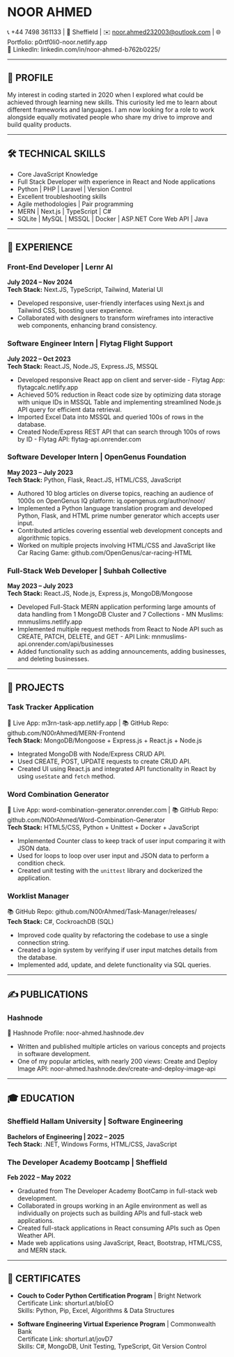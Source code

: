 # NOOR AHMED
📞 +44 7498 361133 | 📍 Sheffield | ✉️ noor.ahmed232003@outlook.com | 🌐 Portfolio: p0rtf0li0-noor.netlify.app  
🔗 LinkedIn: linkedin.com/in/noor-ahmed-b762b0225/

---

## 📄 PROFILE
My interest in coding started in 2020 when I explored what could be achieved through learning new skills. This curiosity led me to learn about different frameworks and languages. I am now looking for a role to work alongside equally motivated people who share my drive to improve and build quality products.

---

## 🛠️ TECHNICAL SKILLS
- Core JavaScript Knowledge  
- Full Stack Developer with experience in React and Node applications  
- Python | PHP | Laravel | Version Control  
- Excellent troubleshooting skills  
- Agile methodologies | Pair programming  
- MERN | Next.js | TypeScript | C#  
- SQLite | MySQL | MSSQL | Docker | ASP.NET Core Web API | Java  

---

## 💼 EXPERIENCE

### Front-End Developer | Lernr AI
**July 2024 – Nov 2024**  
**Tech Stack:** Next.JS, TypeScript, Tailwind, Material UI  
- Developed responsive, user-friendly interfaces using Next.js and Tailwind CSS, boosting user experience.  
- Collaborated with designers to transform wireframes into interactive web components, enhancing brand consistency.  

### Software Engineer Intern | Flytag Flight Support
**July 2022 – Oct 2023**  
**Tech Stack:** React.JS, Node.JS, Express.JS, MSSQL  
- Developed responsive React app on client and server-side - Flytag App: flytagcalc.netlify.app  
- Achieved 50% reduction in React code size by optimizing data storage with unique IDs in MSSQL Table and implementing streamlined Node.js API query for efficient data retrieval.  
- Imported Excel Data into MSSQL and queried 100s of rows in the database.  
- Created Node/Express REST API that can search through 100s of rows by ID - Flytag API: flytag-api.onrender.com  

### Software Developer Intern | OpenGenus Foundation
**May 2023 – July 2023**  
**Tech Stack:** Python, Flask, React.JS, HTML/CSS, JavaScript  
- Authored 10 blog articles on diverse topics, reaching an audience of 1000s on OpenGenus IQ platform: iq.opengenus.org/author/noor/  
- Implemented a Python language translation program and developed Python, Flask, and HTML prime number generator which accepts user input.  
- Contributed articles covering essential web development concepts and algorithmic topics.  
- Worked on multiple projects involving HTML/CSS and JavaScript like Car Racing Game: github.com/OpenGenus/car-racing-HTML  

### Full-Stack Web Developer | Suhbah Collective
**May 2023 – July 2023**  
**Tech Stack:** React.JS, Node.js, Express.js, MongoDB/Mongoose  
- Developed Full-Stack MERN application performing large amounts of data handling from 1 MongoDB Cluster and 7 Collections - MN Muslims: mnmuslims.netlify.app  
- Implemented multiple request methods from React to Node API such as CREATE, PATCH, DELETE, and GET - API Link: mnmuslims-api.onrender.com/api/businesses  
- Added functionality such as adding announcements, adding businesses, and deleting businesses.  

---

## 🚀 PROJECTS

### Task Tracker Application
🔗 Live App: m3rn-task-app.netlify.app | 📚 GitHub Repo: github.com/N00rAhmed/MERN-Frontend  
**Tech Stack:** MongoDB/Mongoose + Express.js + React.js + Node.js  
- Integrated MongoDB with Node/Express CRUD API.  
- Used CREATE, POST, UPDATE requests to create CRUD API.  
- Created UI using React.js and integrated API functionality in React by using `useState` and `fetch` method.  

### Word Combination Generator
🔗 Live App: word-combination-generator.onrender.com | 📚 GitHub Repo: github.com/N00rAhmed/Word-Combination-Generator  
**Tech Stack:** HTML5/CSS, Python + Unittest + Docker + JavaScript  
- Implemented Counter class to keep track of user input comparing it with JSON data.  
- Used for loops to loop over user input and JSON data to perform a condition check.  
- Created unit testing with the `unittest` library and dockerized the application.  

### Worklist Manager
📚 GitHub Repo: github.com/N00rAhmed/Task-Manager/releases/  
**Tech Stack:** C#, CockroachDB (SQL)  
- Improved code quality by refactoring the codebase to use a single connection string.  
- Created a login system by verifying if user input matches details from the database.  
- Implemented add, update, and delete functionality via SQL queries.  

---

## ✍️ PUBLICATIONS

### Hashnode
🔗 Hashnode Profile: noor-ahmed.hashnode.dev  
- Written and published multiple articles on various concepts and projects in software development.  
- One of my popular articles, with nearly 200 views: Create and Deploy Image API: noor-ahmed.hashnode.dev/create-and-deploy-image-api  

---

## 🎓 EDUCATION

### Sheffield Hallam University | Software Engineering
**Bachelors of Engineering | 2022 – 2025**  
**Tech Stack:** .NET, Windows Forms, HTML/CSS, JavaScript  

### The Developer Academy Bootcamp | Sheffield
**Feb 2022 – May 2022**  
- Graduated from The Developer Academy BootCamp in full-stack web development.  
- Collaborated in groups working in an Agile environment as well as individually on projects such as building APIs and full-stack web applications.  
- Created full-stack applications in React consuming APIs such as Open Weather API.  
- Made web applications using JavaScript, React, Bootstrap, HTML/CSS, and MERN stack.  

---

## 📜 CERTIFICATES

- **Couch to Coder Python Certification Program** | Bright Network  
  Certificate Link: shorturl.at/bloEO  
  Skills: Python, Pip, Excel, Algorithms & Data Structures  

- **Software Engineering Virtual Experience Program** | Commonwealth Bank  
  Certificate Link: shorturl.at/jovD7  
  Skills: C#, MongoDB, Unit Testing, TypeScript, Git Version Control  
